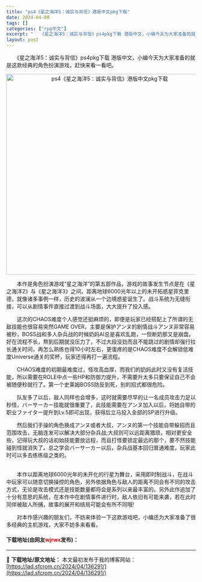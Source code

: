 ```yaml
---
title: "ps4《星之海洋5：诚实与背信》港版中文pkg下载"
date: 2024-04-08
tags: []
categories: ["rpg中文"]
excerpt: "　　《星之海洋5：诚实与背信》ps4pkg下载 港版中文，小编今天为大家准备的就是这款经典的角色扮演游戏，赶快来看一看吧。 　　本作是角色扮演游戏&ldquo;星之海洋&rdquo;的第五部作品，游戏的故事发生节点是在《星之海洋2》与《星之海洋3》之间。距离地球6000光年以上的未开拓惑星菲克里德，&hellip;"
layout: post
---
```


 <p>　　《星之海洋5：诚实与背信》ps4pkg下载 港版中文，小编今天为大家准备的就是这款经典的角色扮演游戏，赶快来看一看吧。</p> <p align="center"><img align="" border="0" src="https://lad.sfcrom.cn/wp-content/uploads/2024/04/20240408_66136f3baf878.webp" width="534" alt="ps4《星之海洋5：诚实与背信》港版中文pkg下载" /></p> <p>　　本作是角色扮演游戏&ldquo;星之海洋&rdquo;的第五部作品，游戏的故事发生节点是在《星之海洋2》与《星之海洋3》之间。距离地球6000光年以上的未开拓惑星菲克里德，就像诸多事例一样，历史的波澜从一个边境惑星诞生了。战斗系统为无缝衔接，可以从剧情事件直接过渡到战斗场面，大大提升了投入感。</p> <p>　　这次的CHAOS难度个人感觉还挺麻烦的，即便是玩家已经搭配上了所谓的无敌技能也很容易突然GAME OVER，主要是保护アンヌ的剧情战斗アンヌ非常容易被秒，BOSS战和多人杂兵战的时候奶妈AI总是喜欢乱跑，一但断奶那又是崩盘。好在流程不长，熬到后期就没压力了，不过大段没劲而且不能跳过的剧情却强行拉长通关时间，再怎么熟练也得10小时左右，更蛋疼的是CHAOS难度不会解锁低难度Universe通关的奖杯，玩家还得再打一遍流程。</p> <p>　　CHAOS难度的初期最难度过，怪攻高血厚，而我们的奶妈此时又没有复活技能，所以需要在ROLE中点一些HP和防御力提升，不需要升太多只要保证自己不会被随便秒就行了。第一个史莱姆BOSS防反到死，别的招式都很危险。</p> <p>　　队友多了以后，敌人同样也会增多，这时就需要尽早的让一名成员攻击力足以秒怪，バーサーカー技能就很重要了，此技能需要在アンヌ加入以后，将她自带的职业ファイター提升到Lv.5即可出现，获得后立马投入全部的SP进行升级。</p> <p>　　然后我们手操的角色换成アンヌ或者大叔，アンヌ的第一个技能自带躲招而且范围攻击，无脑连发可以解决大部分杂兵战;大叔则可以远距离猥琐，相对更安全些，记得玩大叔的话初始技能要放远程，而且打怪要锁定最远的那个，要不然技能碰到怪就消失了。总之学会バーサーカー以后，杂兵战基本回归普通难度，玩家此时可以多去练练级之类的。</p> <p><br />　　本作以距离地球6000光年的未开化的行星为舞台，采用即时制战斗，在战斗中玩家可以随意切换操控的角色，另外依据角色与敌人的距离不同会有不同的攻击方式，无论是攻击模式还是技能数量都将会是系列以来最丰富的。另外此作追加了十分有意思的系统，在本作中在剧情事件进行时，敌人依旧有可能来袭，若在此时同伴被敌人所捕，故事的展开和结局可能会有所不同哦!</p> <p>　　对本作感兴趣的朋友们，不妨来体验一下这款游戏吧，小编还为大家准备了很多经典的主机游戏，大家不妨多来看看。</p> <p><h4>下载地址(由网友<font color="red">wjrwx</font>发布)：</h4></p> 

---
📖 **下载地址/原文地址：** 本文最初发布于我的博客网站：[https://lad.sfcrom.cn/2024/04/136291/](https://lad.sfcrom.cn/2024/04/136291/)
